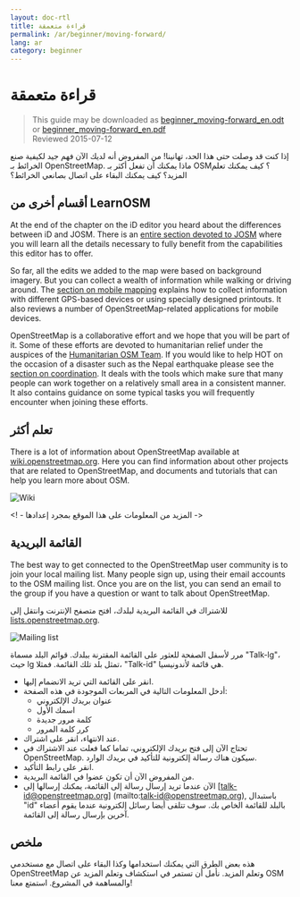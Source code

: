 ```yaml
---
layout: doc-rtl
title: قراءة متعمقة
permalink: /ar/beginner/moving-forward/
lang: ar
category: beginner
---
```


قراءة متعمقة
=============== 

> This guide may be downloaded as [beginner_moving-forward_en.odt](/files/beginner_moving-forward_en.odt) or [beginner_moving-forward_en.pdf](/files/beginner_moving-forward_en.pdf)  
> Reviewed 2015-07-12  

إذا كنت قد وصلت حتى هذا الحد، تهانينا! من المفروض أنه لديك الآن فهم جيد لكيفية صنع الخرائط بـ OpenStreetMap. ماذا يمكنك أن تفعل أكثر بـ OSM؟ كيف يمكنك تعلم المزيد؟ كيف يمكنك البقاء على اتصال بصانعي الخرائط؟  

أقسام أخرى من LearnOSM
--------------------------- 

At the end of the chapter on the iD editor you heard about the differences between iD and JOSM. There is an [entire section devoted to JOSM](/en/josm/) where you will learn all the details necessary to fully benefit from the capabilities this editor has to offer.  

So far, all the edits we added to the map were based on background imagery. But you can collect a wealth of information while walking or driving around. The [section on mobile mapping](/en/mobile-mapping/) explains how to collect information with different GPS-based devices or using specially designed printouts. It also reviews a number of OpenStreetMap-related applications for mobile devices.  

OpenStreetMap is a collaborative effort and we hope that you will be part of it. Some of these efforts are devoted to humanitarian relief under the auspices of the [Humanitarian OSM Team](http://hotosm.org). If you would like to help HOT on the occasion of a disaster such as the Nepal earthquake please see the [section on coordination](/en/coordination/). It deals with the tools which make sure that many people can work together on a relatively small area in a consistent manner. It also contains guidance on some typical tasks you will frequently encounter when joining these efforts.  


تعلم أكثر
---------- 

There is a lot of information about OpenStreetMap available at [wiki.openstreetmap.org](http://wiki.openstreetmap.org/). Here you can find information about other projects that are related to OpenStreetMap, and documents and tutorials that can help you learn more about OSM.  

![Wiki][]

<! - المزيد من المعلومات على هذا الموقع بمجرد إعدادها ->

القائمة البريدية
------------ 

The best way to get connected to the OpenStreetMap user community is to join your local mailing list. Many people sign up, using their email accounts to the OSM mailing list. Once you are on the list, you can send an email to the group if you have a question or want to talk about OpenStreetMap.  

للاشتراك في القائمة البريدية لبلدك، افتح متصفح الإنترنت وانتقل إلى [lists.openstreetmap.org](http://lists.openstreetmap.org/).  

![Mailing list][]

مرر لأسفل الصفحة للعثور على القائمة المقترنة ببلدك. قوائم البلد مسماة "Talk-lg"، حيث lg تمثل بلد تلك القائمة. فمثلا، "Talk-id" هي قائمة لأندونيسيا.  

- انقر على القائمة التي تريد الانضمام إليها.  
- أدخل المعلومات التالية في المربعات الموجودة في هذه الصفحة:  
    + عنوان بريدك الإلكتروني  
    + اسمك الأول  
    + كلمة مرور جديدة  
    + كرر كلمة المرور  
- عند الانتهاء، انقر على اشتراك.
- تحتاج الآن إلى فتح بريدك الإلكتروني، تماما كما فعلت عند الاشتراك في OpenStreetMap. سيكون هناك رسالة إلكترونية للتأكيد في بريدك الوارد.  
- انقر على رابط التأكيد.  
- من المفروض الآن أن تكون عضوا في القائمة البريدية.  
- الآن عندما تريد إرسال رسالة إلى القائمة، يمكنك إرسالها إلى [talk-id@openstreetmap.org] (mailto:talk-id@openstreetmap.org), باستبدال "id" بالبلد للقائمة الخاص بك. سوف تتلقى أيضا رسائل إلكترونية عندما يقوم أعضاء آخرين بإرسال رسالة إلى القائمة.  

<!-- ربما قم بالتوسيع ووضع هذا مرة أخرى في وقت لاحق
MapOSMatic
---------- 

هكذا مشروع يسمى MapOSMatic، والذي يمكنك الوصول إليه من خلال
متصفح الانترنت (/maposmatic.org](http://www.maposmatic.org]. هذه
أداة بسيطة لطباعة خريطة لأي منطقة تختارها. ستكون
إنشاء الخريطة تلقائيا، جنبا إلى جنب مع خانة على الخريطة، و
مؤشر المواقع المدرجة في المنطقة.

![MapOSMatic][]
-->


ملخص
-------

هذه بعض الطرق التي يمكنك استخدامها وكذا البقاء على اتصال مع مستخدمي OpenStreetMap وتعلم المزيد. نأمل أن تستمر في استكشاف وتعلم المزيد عن OSM والمساهمة في المشروع. استمتع معنا!


[MapOSMatic]: /images/beginner/maposmatic-homepage.png
[Wiki]: /images/beginner/osm-wiki.png
[Mailing list]: /images/beginner/osm-mailing-lists.png